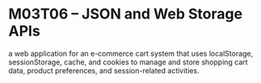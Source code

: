 # M03T06 – JSON and Web Storage APIs

a web application for an e-commerce cart system that uses localStorage,
sessionStorage, cache, and cookies to manage and store shopping cart data, product
preferences, and session-related activities.
